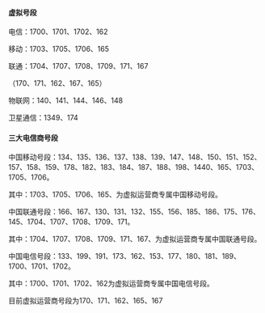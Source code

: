 #### 虚拟号段

电信：1700、1701、1702、162

移动：1703、1705、1706、165

联通：1704、1707、1708、1709、171、167

（170、171、162、167、165）

物联网：140、141、144、146、148

卫星通信：1349、174




#### 三大电信商号段

中国移动号段：134、135、136、137、138、139、147、148、150、151、152、157、158、159、178、182、183、184、187、188、198、1440、165、1703、1705、1706。

其中：1703、1705、1706、165、为虚拟运营商专属中国移动号段。



中国联通号段：166、167、130、131、132、155、156、185、186、175、176、145、1704、1707、1708、1709、171。

其中：1704、1707、1708、1709、171、167、为虚拟运营商专属中国联通号段。



中国电信号段：133、199、191、173、162、153、177、180、181、189、1700、1701、1702。

其中：1700、1701、1702、162为虚拟运营商专属中国电信号段。 

目前虚拟运营商号段为170、171、162、165、167